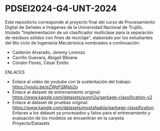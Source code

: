# PDSEI2024-G4-UNT-2024
Este repositorio corresponde al proyecto final del curso de Procesamiento Digital de Señales e Imágenes de la Universidad Nacional de Trujillo,
titulado "Implementación de un clasificador multiclase para la separación de residuos sólidos con fines de reciclaje",
elaborado por los estudiantes del 8to ciclo de Ingeniería Mecatrónica nombrados a continuación:
 - Calderón Alvarado, Jeremy Lorenzo
 - Carrillo Guevara, Abigail Bibiana
 - Cóndor Flores, César Emilio

ENLACES
 - Enlace al video de youtube con la sustentación del trabajo: https://youtu.be/eZWgFQMsb2o
 - Enlace al dataset de entrenamiento original: https://www.kaggle.com/datasets/sumn2u/garbage-classification-v2
 - Enlace al dataset de pruebas original: https://www.kaggle.com/datasets/mostafaabla/garbage-classification
Enlaces a los dataset ya procesados y listos para el entrenamiento y evaluación de los modelos se encuentran en la carpeta Proyecto/Datasets
